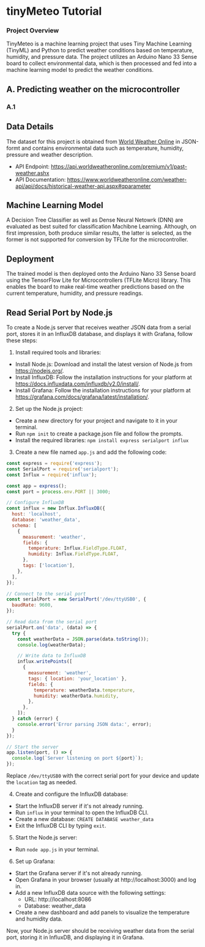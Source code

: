 # tinyMeteo Tutorial

### Project Overview

TinyMeteo is a machine learning project that uses Tiny Machine Learning (TinyML) and Python to predict weather conditions based on temperature, humidity, and pressure data. The project utilizes an Arduino Nano 33 Sense board to collect environmental data, which is then processed and fed into a machine learning model to predict the weather conditions.

## A. Predicting weather on the microcontroller

### A.1 



## Data Details
The dataset for this project is obtained from [World Weather Online](https://www.worldweatheronline.com) in JSON-formt and contains environmental data such as temperature, humidity, pressure and weather description.
- API Endpoint: https://api.worldweatheronline.com/premium/v1/past-weather.ashx
- API Documentation: https://www.worldweatheronline.com/weather-api/api/docs/historical-weather-api.aspx#qparameter 

## Machine Learning Model
A Decision Tree Classifier as well as Dense Neural Netowrk (DNN) are evaluated as best suited for classification Machibne Learning. Although, on first impression, both produce similar results, the latter is selected, as the former is not supported for conversion by TFLite for the microcontroller.

## Deployment
The trained model is then deployed onto the Arduino Nano 33 Sense board using the TensorFlow Lite for Microcontrollers (TFLite Micro) library. This enables the board to make real-time weather predictions based on the current temperature, humidity, and pressure readings.

## Read Serial Port by Node.js
To create a Node.js server that receives weather JSON data from a serial port, stores it in an InfluxDB database, and displays it with Grafana, follow these steps:

1. Install required tools and libraries:

- Install Node.js: Download and install the latest version of Node.js from https://nodejs.org/.
- Install InfluxDB: Follow the installation instructions for your platform at https://docs.influxdata.com/influxdb/v2.0/install/.
- Install Grafana: Follow the installation instructions for your platform at https://grafana.com/docs/grafana/latest/installation/.

2. Set up the Node.js project:

- Create a new directory for your project and navigate to it in your terminal.
- Run `npm init` to create a package.json file and follow the prompts.
- Install the required libraries: `npm install express serialport influx`

3. Create a new file named `app.js` and add the following code:

```javascript
const express = require('express');
const SerialPort = require('serialport');
const Influx = require('influx');

const app = express();
const port = process.env.PORT || 3000;

// Configure InfluxDB
const influx = new Influx.InfluxDB({
  host: 'localhost',
  database: 'weather_data',
  schema: [
    {
      measurement: 'weather',
      fields: {
        temperature: Influx.FieldType.FLOAT,
        humidity: Influx.FieldType.FLOAT,
      },
      tags: ['location'],
    },
  ],
});

// Connect to the serial port
const serialPort = new SerialPort('/dev/ttyUSB0', {
  baudRate: 9600,
});

// Read data from the serial port
serialPort.on('data', (data) => {
  try {
    const weatherData = JSON.parse(data.toString());
    console.log(weatherData);

    // Write data to InfluxDB
    influx.writePoints([
      {
        measurement: 'weather',
        tags: { location: 'your_location' },
        fields: {
          temperature: weatherData.temperature,
          humidity: weatherData.humidity,
        },
      },
    ]);
  } catch (error) {
    console.error('Error parsing JSON data:', error);
  }
});

// Start the server
app.listen(port, () => {
  console.log(`Server listening on port ${port}`);
});
```

Replace `/dev/ttyUSB0` with the correct serial port for your device and update the `location` tag as needed.

4. Create and configure the InfluxDB database:

- Start the InfluxDB server if it's not already running.
- Run `influx` in your terminal to open the InfluxDB CLI.
- Create a new database: `CREATE DATABASE weather_data`
- Exit the InfluxDB CLI by typing `exit`.

5. Start the Node.js server:

- Run `node app.js` in your terminal.

6. Set up Grafana:

- Start the Grafana server if it's not already running.
- Open Grafana in your browser (usually at http://localhost:3000) and log in.
- Add a new InfluxDB data source with the following settings:
  - URL: http://localhost:8086
  - Database: weather_data
- Create a new dashboard and add panels to visualize the temperature and humidity data.

Now, your Node.js server should be receiving weather data from the serial port, storing it in InfluxDB, and displaying it in Grafana.
